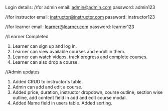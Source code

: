 Login details:
//for admin
email: admin@admin.com
password: admin123


//for instructor
email: instructor@instructor.com
password: instructor123


//for learner
email: learner@learner.com
password: learner123



//Learner Completed
1. Learner can sign up and log in.
2. Learner can view available courses and enroll in them.
3. Learner can watch videos, track progress and complete courses.
4. Learner can also drop a course.


//Admin updates
1. Added CRUD to instructor's table.
2. Admin can add and edit a course.
3. Added price, duration, instructor dropdown, course outline, section wise outline, add content field in add and edit course modal.
4. Added Name field in users table. Added sorting.

   

